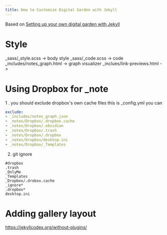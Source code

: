 ```yaml
---
title: How to Customize Digital Garden with Jekyll
---
```



Based on [Setting up your own digital garden with Jekyll](https://maximevaillancourt.com/blog/setting-up-your-own-digital-garden-with-jekyll)


# Style
_sass/_style.scss -> body style
_sass/_code.scss -> code
 _includes/notes_graph.html -> graph visualizer
 _inclues/link-previews.html -> 
 

# Using Dropbox for _note
1 . you should exclude dropbox's own cache files
this is _config.yml you can 
```yml
exclude:
- _includes/notes_graph.json
- _notes/Dropbox/.dropbox.cache
- _notes/Dropbox/.obsidian
- _notes/Dropbox/.trash
- _notes/Dropbox/.dropbox
- _notes/Dropbox/desktop.ini
- _notes/Dropbox/_Templates
```

2. git ignore
```
#dropbox
.trash
_OnlyMe
_Templates
_Dropbox/.drobox.cache
_ignore*
.dropbox*
desktop.ini

```



# Adding gallery layout
https://jekyllcodex.org/without-plugins/

# 
